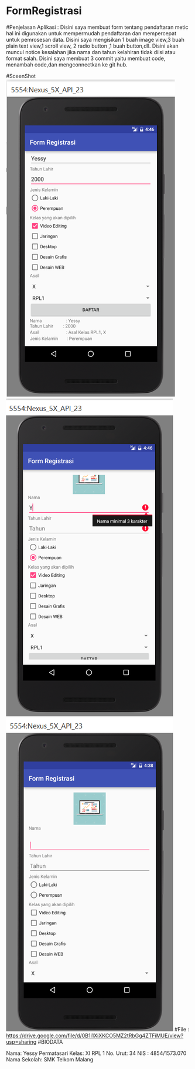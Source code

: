 
# FormRegistrasi

#Penjelasan Aplikasi :
Disini saya membuat form tentang pendaftaran metic hal ini digunakan untuk mempermudah pendaftaran dan mempercepat untuk pemrosesan data.
Disini saya mengisikan 1 buah image view,3 buah plain text view,1 scroll view, 2 radio button ,1 buah button,dll.
Disini akan muncul notice kesalahan jika nama dan tahun kelahiran tidak diisi atau format salah.
Disini saya membuat 3 commit yaitu membuat code, menambah code,dan mengconnectkan ke git hub.

#SceenShot
![ScreenShot](https://github.com/yessypermatasari/FormRegistrasi/blob/master/Screenshot%20(28).png)
![ScreenShot](https://github.com/yessypermatasari/FormRegistrasi/blob/master/Screenshot%20(29).png)
![ScreenShot](https://github.com/yessypermatasari/FormRegistrasi/blob/master/Screenshot%20(27).png)
#File :
https://drive.google.com/file/d/0B1i1XiXKCO5MZ2tRbGg4ZTFiMUE/view?usp=sharing
#BIODATA

Nama: Yessy Permatasari
Kelas: XI RPL 1
No. Urut: 34
NIS : 4854/1573.070
Nama Sekolah: SMK Telkom Malang

